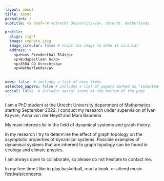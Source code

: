 ```yaml
---
layout: about
title: about
permalink: /
subtitle: <a href='#'>Utrecht University</a>. Utrecht. Netherlands.

profile:
  align: right
  image: cvphoto.jpeg
  image_circular: false # crops the image to make it circular
  address: >
    <p>Hans Freudenthal 514</p>
    <p>Budapestlaan 6</p>
    <p>3584 CD Utrecht</p>
    <p>Netherlands</p>
    
    
news: false  # includes a list of news items
selected_papers: false # includes a list of papers marked as "selected={true}"
social: false  # includes social icons at the bottom of the page
---
```


I am a PhD student at the Utrecht University department of Mathematics starting September 2022. I conduct my research under supervision of Ivan Kryven, Anna von der Heydt and Mara Baudena.

My main interests lie in the field of dynamical systems and graph theory. 

In my research I try to determine the effect of graph topology on the asymptotic properties of dynamical systems. Possible examples of dynamical systems that are inherent to graph topology can be found in ecology and climate physics.

I am always open to collaborate, so please do not hesitate to contact me.

In my free time I like to play basketball, read a book, or attend music festivals/concerts.
